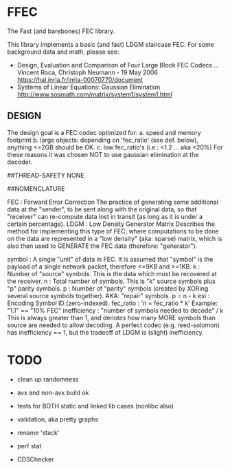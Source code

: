 # FFEC
The Fast (and barebones) FEC library.

This library implements a basic (and fast) LDGM staircase FEC.
For some background data and math, please see:

- Design, Evaluation and Comparison of Four Large Block FEC Codecs ...
	Vincent Roca, Christoph Neumann - 19 May 2006
	https://hal.inria.fr/inria-00070770/document
- Systems of Linear Equations: Gaussian Elimination
	http://www.sosmath.com/matrix/system1/system1.html


## DESIGN
The design goal is a FEC codec optimized for:
	a. speed and memory footprint
	b. large objects: depending on 'fec_ratio' (see def. below),
		anything <=2GB should be OK.
	c. low fec_ratio's (i.e.: <1.2 ... aka <20%)
For these reasons it was chosen NOT to use gaussian elimination
	at the decoder.


##THREAD-SAFETY
NONE


##NOMENCLATURE

FEC		:	Forward Error Correction
			The practice of generating some additional data at the
				"sender", to be sent along with the original data,
				so that "receiver" can re-compute data lost
				in transit (as long as it is under a certain
				percentage).
LDGM		:	Low Density Generator Matrix
			Describes the method for implementing this type of FEC,
				where computations to be done on the data
				are represented in a "low density" (aka: sparse)
				matrix, which is also then used to GENERATE the
				FEC data (therefore: "generator").

symbol		:	A single "unit" of data in FEC.
			It is assumed that "symbol" is the payload of a single
				network packet, therefore <=9KB and >=1KB.
k		:	Number of "source" symbols.
			This is the data which must be recovered at the receiver.
n		:	Total number of symbols.
			This is "k" source symbols plus "p" parity symbols.
p		:	Number of "parity" symbols (created by XORing several source symbols together).
			AKA: "repair" symbols.
			p = n - k
esi		:	Encoding Symbol ID (zero-indexed).
fec_ratio	:	'n = fec_ratio * k'
			Example: "1.1" == "10% FEC"
inefficiency	:	"number of symbols needed to decode" / k
			This is always greater than 1, and denotes
				how many MORE symbols than source are needed
				to allow decoding.
			A perfect codec (e.g. reed-solomon) has inefficiency == 1,
				but the tradeoff of LDGM is (slight) inefficiency.

# TODO
-	clean up randomness
-	avx and non-avx build ok
-	tests for BOTH static and linked lib cases (nonlibc also)
-	validation, aka pretty graphs
-	rename 'stack'

-	perf stat
-	CDSChecker
